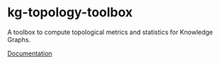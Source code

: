 # kg-topology-toolbox

A toolbox to compute topological metrics and statistics for Knowledge Graphs.

[Documentation](https://curly-barnacle-lnejye6.pages.github.io/)